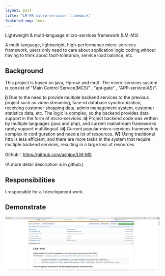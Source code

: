 ```yaml
---
layout: post
title: "LM-MS micro-services framework"
featured-img: lmms
---
```

Lightweight & multi-language micro-services framework (LM-MS) 

A multi-language, lightweight, high-performance micro-services framework, users only need to care about application logic coding,without having to think about fault-tolerance, service load balance, etc.

## Background 

This project is based on java, Hprose and mqtt. The micro-services system is consist of "Main Control Service(MCS)" , "api-gate" , "APP-service(AS)".

 **i)** Due to the need to provide multiple backend services to the previous project such as video streaming, face-id database synchronization, receiving customer shopping data, admin management system, customer statistics data, etc. The logic is complex, so the backend provides data support in the form of micro-services. 
 **ii)** Project backend code was written by multiple languages (java and php), and current mainstream frameworks rarely support multilingual. 
 **iii)** Current popular micro-services framework is complex in configuration and need a lot of resources. 
 **iV)** Using traditional http is less efficient, and there are more tasks in the system that require multiple backend services, resulting in a large loss of resources. 

Github：<https://github.com/ashjpo/LM-MS>

(A more detail description is in github.)

## Responsibilities

I responsible for all development work.


## Demonstrate

![](/images/ms/p1.jpg)





